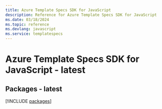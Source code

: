 ```yaml
---
title: Azure Template Specs SDK for JavaScript
description: Reference for Azure Template Specs SDK for JavaScript
ms.date: 03/18/2024
ms.topic: reference
ms.devlang: javascript
ms.service: templatespecs
---
```

# Azure Template Specs SDK for JavaScript - latest
## Packages - latest
[!INCLUDE [packages](template-specs-index.md)]